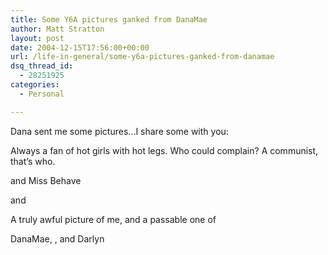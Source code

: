 ```yaml
---
title: Some Y6A pictures ganked from DanaMae
author: Matt Stratton
layout: post
date: 2004-12-15T17:56:00+00:00
url: /life-in-general/some-y6a-pictures-ganked-from-danamae
dsq_thread_id:
  - 28251925
categories:
  - Personal

---
```

Dana sent me some pictures&#8230;I share some with you:

Always a fan of hot girls with hot legs. Who could complain? A communist, that&#8217;s who.

and Miss Behave

and

A truly awful picture of me, and a passable one of

DanaMae, , and Darlyn
